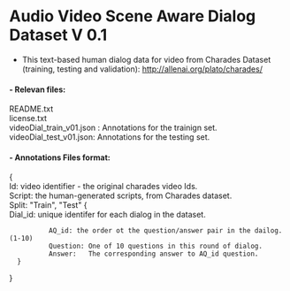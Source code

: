 # Audio Video Scene Aware Dialog Dataset V 0.1 

- This text-based human dialog data for video from Charades Dataset (training, testing and validation): http://allenai.org/plato/charades/

#### - Relevan files:

   README.txt   
   license.txt  
   videoDial_train_v01.json : Annotations for the trainign set.   
   videoDial_test_v01.json:   Annotations for the testing set.
  
  
#### - Annotations Files format:  

 {   
     Id: video identifier - the original charades video Ids.   
        Script: the human-generated scripts, from Charades dataset.      
        Split: "Train", "Test" 
     {   
       Dial_id: unique identifer for each dialog in the dataset. 
       
              AQ_id: the order ot the question/answer pair in the dailog. (1-10)   
              Question: One of 10 questions in this round of dialog.   
              Answer:   The corresponding answer to AQ_id question.
      }    
}  


         
    



